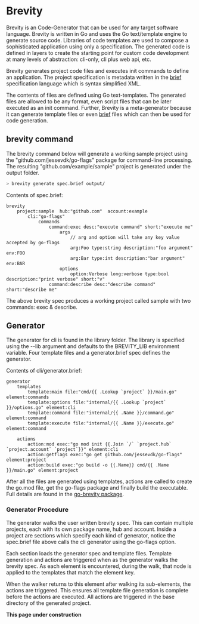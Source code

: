 # Brevity

Brevity is an Code-Generator that can be used for any target software language.  Brevity is written in Go and uses the Go text/template engine to generate source code.  Libraries of code templates are used to compose a sophisticated application using only a specification.  The generated code is defined in layers to create the starting point for custom code development at many levels of abstraction: cli-only, cli plus web api, etc.

Brevity generates project code files and executes init commands to define an application.  The project specification is metadata written in the [brief](https://github.com/robbyriverside/brief) specification language which is syntax simplified XML.

The contents of files are defined using Go text-templates.  The generated files are allowed to be any format, even script files that can be later executed as an init command.  Further, Brevity is a meta-generator because it can generate template files or even [brief](https://github.com/robbyriverside/brief) files which can then be used for code generation.

## brevity command

The brevity command below will generate a working sample project using the "github.com/jessevdk/go-flags" package for command-line processing. The resulting "github.com/example/sample" project is generated under the output folder.

```bash
> brevity generate spec.brief output/
```

Contents of spec.brief:

```brief
brevity 
    project:sample  hub:"github.com"  account:example
        cli:"go-flags"
            commands
                command:exec desc:"execute command" short:"execute me"
                    args
                        // arg and option will take any key value accepted by go-flags
                        arg:Foo type:string description:"foo argument" env:FOO
                        arg:Bar type:int description:"bar argument" env:BAR
                    options
                        option:Verbose long:verbose type:bool description:"print verbose" short:"v"
                command:describe desc:"describe command" short:"describe me"
```

The above brevity spec produces a working project called sample with two commands: exec & describe.

## Generator

The generator for cli is found in the library folder.  The library is specified using the --lib argument and defaults to the BREVITY_LIB environment variable.  Four template files and a generator.brief spec defines the generator.

Contents of cli/generator.brief:

```brief
generator
    templates
        template:main file:"cmd/{{ .Lookup `project` }}/main.go" element:commands
        template:options file:"internal/{{ .Lookup `project` }}/options.go" element:cli
        template:command file:"internal/{{ .Name }}/command.go" element:command
        template:execute file:"internal/{{ .Name }}/execute.go" element:command

    actions
        action:mod exec:"go mod init {{.Join `/` `project.hub` `project.account` `project`}}" element:cli
        action:getflags exec:"go get github.com/jessevdk/go-flags" element:project
        action:build exec:"go build -o {{.Name}} cmd/{{ .Name }}/main.go" element:project
```

After all the files are generated using templates, actions are called to create the go.mod file, get the go-flags package and finally build the executable.  Full details are found in the [go-brevity package](https://github.com/robbyriverside/go-brevity).

### Generator Procedure

The generator walks the user written brevity spec.  This can contain multiple projects, each with its own package name, hub and account.  Inside a project are sections which specify each kind of generator, notice the spec.brief file above calls the cli generator using the go-flags option.

Each section loads the generator spec and template files.  Template generation and actions are triggered when as the generator walks the brevity spec.  As each element is encountered, during the walk, that node is applied to the templates that match the element key.  

When the walker returns to this element after walking its sub-elements, the actions are triggered.  This ensures all template file generation is complete before the actions are executed.  All actions are triggered in the base directory of the generated project.

__This page under construction__
